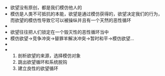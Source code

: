 - 欲望没有原创，都是我们模仿他人的
- 模仿是人类不可抵抗的本能，欲望是通过模仿获得的，欲望决定我们的行为，而欲望的模仿性导致它可以被操纵并且有一个天然的恶性循环
-
- 欲望往往把人们锁定在一个毁灭性的恶性循环当中
- 模仿欲望->竞争冲突->替罪羊解决冲突->暂时和平->模仿欲望...
-
- 1. 剖析欲望的来源，选择模仿对象
  2. 跳出欲望循环和系统脱钩
  3. 建立良性的欲望循环